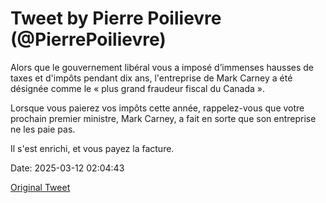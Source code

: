 # Tweet by Pierre Poilievre (@PierrePoilievre)

Alors que le gouvernement libéral vous a imposé d’immenses hausses de taxes et d'impôts pendant dix ans, l'entreprise de Mark Carney a été désignée comme le « plus grand fraudeur fiscal du Canada ».

Lorsque vous paierez vos impôts cette année, rappelez-vous que votre prochain premier ministre, Mark Carney, a fait en sorte que son entreprise ne les paie pas.

Il s'est enrichi, et vous payez la facture.

Date: 2025-03-12 02:04:43

[Original Tweet](https://x.com/PierrePoilievre/status/1899642682844090854)
